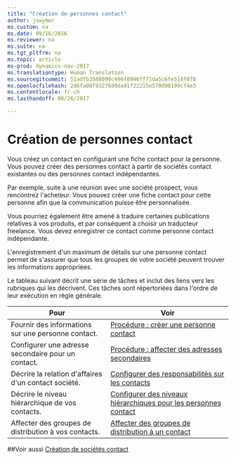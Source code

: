 ```yaml
---
title: "Création de personnes contact"
author: jswymer
ms.custom: na
ms.date: 09/16/2016
ms.reviewer: na
ms.suite: na
ms.tgt_pltfrm: na
ms.topic: article
ms-prod: dynamics-nav-2017
ms.translationtype: Human Translation
ms.sourcegitcommit: 51adfb3588099c496f0946ff71da5c6fe518f070
ms.openlocfilehash: 2d6fa08f83276d9da91f22215e578d98199cf4e3
ms.contentlocale: fr-ch
ms.lasthandoff: 06/26/2017

---
```

# <a name="create-contact-persons"></a>Création de personnes contact
Vous créez un contact en configurant une fiche contact pour la personne. Vous pouvez créer des personnes contact à partir de sociétés contact existantes ou des personnes contact indépendantes.

Par exemple, suite à une réunion avec une société prospect, vous rencontrez l'acheteur. Vous pouvez créer une fiche contact pour cette personne afin que la communication puisse être personnalisée.

Vous pourriez également être amené à traduire certaines publications relatives à vos produits, et par conséquent à choisir un traducteur freelance. Vous devez enregistrer ce contact comme personne contact indépendante.

L'enregistrement d'un maximum de détails sur une personne contact permet de s'assurer que tous les groupes de votre société peuvent trouver les informations appropriées.

Le tableau suivant décrit une série de tâches et inclut des liens vers les rubriques qui les décrivent. Ces tâches sont répertoriées dans l'ordre de leur exécution en règle générale.

|Pour |Voir |
|---|----|
|Fournir des informations sur une personne contact.|[Procédure : créer une personne contact](marketing-how-create-contact-persons.md)|
|Configurer une adresse secondaire pour un contact.|[Procédure : affecter des adresses secondaires](marketing-how-assign-alternative-address.md)|
|Décrire la relation d'affaires d'un contact société.|[Configurer des responsabilités sur les contacts](marketing-job-responsibilities.md)|
|Décrire le niveau hiérarchique de vos contacts.|[Configurer des niveaux hiérarchiques pour les personnes contact](marketing-organizational-levels.md)|
|Affecter des groupes de distribution à vos contacts.|[Affecter des groupes de distribution à un contact](marketing-mailing-groups.md#assign-mailing-groups-to-a-contact)|

##<a name="see-also"></a>Voir aussi
[Création de sociétés contact](marketing-create-contact-companies.md)

